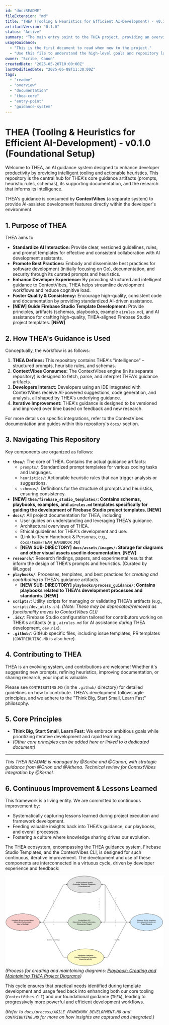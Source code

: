 ```yaml
---
id: "doc:README"
fileExtension: "md"
title: "THEA (Tooling & Heuristics for Efficient AI-Development) - v0.1.0"
artifactVersion: "0.1.0"
status: "Active"
summary: "The main entry point to the THEA project, providing an overview of its purpose, structure, core principles, and how to contribute."
usageGuidance:
  - "This is the first document to read when new to the project."
  - "Use this file to understand the high-level goals and repository layout."
owner: "Scribe, Canon"
createdDate: "2025-05-20T10:00:00Z"
lastModifiedDate: "2025-06-08T11:30:00Z"
tags:
  - "readme"
  - "overview"
  - "documentation"
  - "thea-core"
  - "entry-point"
  - "guidance-system"
---
```

# THEA (Tooling & Heuristics for Efficient AI-Development) - v0.1.0 (Foundational Setup)

Welcome to THEA, an AI guidance system designed to enhance developer productivity by providing intelligent tooling and actionable heuristics. This repository is the central hub for THEA's core guidance artifacts (prompts, heuristic rules, schemas), its supporting documentation, and the research that informs its intelligence.

THEA's guidance is consumed by **ContextVibes** (a separate system) to provide AI-assisted development features directly within the developer's environment.

## 1. Purpose of THEA

THEA aims to:

* **Standardize AI Interaction:** Provide clear, versioned guidelines, rules, and prompt templates for effective and consistent collaboration with AI development assistants.
* **Promote Best Practices:** Embody and disseminate best practices for software development (initially focusing on Go), documentation, and security through its curated prompts and heuristics.
* **Enhance Developer Experience:** By providing structured and intelligent guidance to ContextVibes, THEA helps streamline development workflows and reduce cognitive load.
* **Foster Quality & Consistency:** Encourage high-quality, consistent code and documentation by providing standardized AI-driven assistance.
* **[NEW] Guide Firebase Studio Template Development:** Provide principles, artifacts (schemas, playbooks, example `airules.md`), and AI assistance for crafting high-quality, THEA-aligned Firebase Studio project templates. **[NEW]**

## 2. How THEA's Guidance is Used

Conceptually, the workflow is as follows:

1. **THEA Defines:** This repository contains THEA's "intelligence" – structured prompts, heuristic rules, and schemas.
2. **ContextVibes Consumes:** The ContextVibes engine (in its separate repository) is designed to fetch, parse, and interpret THEA's guidance artifacts.
3. **Developers Interact:** Developers using an IDE integrated with ContextVibes receive AI-powered suggestions, code generation, and analysis, all shaped by THEA's underlying guidance.
4. **Iterative Improvement:** THEA's guidance is designed to be versioned and improved over time based on feedback and new research.

For more details on specific integrations, refer to the ContextVibes documentation and guides within this repository's `docs/` section.

## 3. Navigating This Repository

Key components are organized as follows:

* **`thea/`**: The core of THEA. Contains the actual guidance artifacts:
  * `prompts/`: Standardized prompt templates for various coding tasks and languages.
  * `heuristics/`: Actionable heuristic rules that can trigger analysis or suggestions.
  * `schemas/`: Definitions for the structure of prompts and heuristics, ensuring consistency.
* **[NEW] `thea/firebase_studio_templates/`: Contains schemas, playbooks, examples, and `airules.md` templates specifically for guiding the development of Firebase Studio project templates. [NEW]**
* **`docs/`**: All project documentation for THEA, including:
  * User guides on understanding and leveraging THEA's guidance.
  * Architectural overviews of THEA.
  * Ethical guidelines for THEA's development and use.
  * (Link to Team Handbook & Personas, e.g., `docs/team/TEAM_HANDBOOK.MD`)
  * **[NEW SUB-DIRECTORY] `docs/assets/images/`: Storage for diagrams and other visual assets used in documentation. [NEW]**
* **`research/`**: Research findings, papers, and experimental results that inform the design of THEA's prompts and heuristics. (Curated by @Logos)
* **`playbooks/`**: Processes, templates, and best practices for *creating and contributing to* THEA's guidance artifacts.
  * **[NEW SUB-DIRECTORY] `playbooks/process_guidance/`: Contains playbooks related to THEA's development processes and standards. [NEW]**
* **`scripts/`**: Utility scripts for managing or validating THEA's artifacts (e.g., `scripts/dev_utils.sh`). *(Note: These may be deprecated/removed as functionality moves to ContextVibes CLI)*
* **`.idx/`**: Firebase Studio configuration tailored for contributors working on THEA's artifacts (e.g., `airules.md` for AI assistance *during* THEA development, `dev.nix`).
* **`.github/`**: GitHub specific files, including issue templates, PR templates (`CONTRIBUTING.MD` is also here).

## 4. Contributing to THEA

THEA is an evolving system, and contributions are welcome! Whether it's suggesting new prompts, refining heuristics, improving documentation, or sharing research, your input is valuable.

Please see `CONTRIBUTING.MD` (in the `.github/` directory) for detailed guidelines on how to contribute. THEA's development follows agile principles, and we adhere to the "Think Big, Start Small, Learn Fast" philosophy.

## 5. Core Principles

* **Think Big, Start Small, Learn Fast:** We embrace ambitious goals while prioritizing iterative development and rapid learning.
* *(Other core principles can be added here or linked to a dedicated document)*

---
*This THEA README is managed by @Scribe and @Canon, with strategic guidance from @Orion and @Athena. Technical review for ContextVibes integration by @Kernel.*

## 6. Continuous Improvement & Lessons Learned

This framework is a living entity. We are committed to continuous improvement by:

* Systematically capturing lessons learned during project execution and framework development.
* Feeding valuable insights back into THEA's guidance, our playbooks, and overall processes.
* Fostering a culture where knowledge sharing drives our evolution.

The THEA ecosystem, encompassing the THEA guidance system, Firebase Studio Templates, and the ContextVibes CLI, is designed for such continuous, iterative improvement. The development and use of these components are interconnected in a virtuous cycle, driven by developer experience and feedback:

![THEA Continuous Improvement Cycle](docs/assets/images/thea_continuous_improvement_cycle.svg) 
*(Process for creating and maintaining diagrams: [Playbook: Creating and Maintaining THEA Project Diagrams](playbooks/process_guidance/managing_thea_diagrams.md))*

This cycle ensures that practical needs identified during template development and usage feed back into enhancing both our core tooling (`ContextVibes CLI`) and our foundational guidance (`THEA`), leading to progressively more powerful and efficient development workflows.

*(Refer to `docs/process/AGILE_FRAMEWORK_DEVELOPMENT.MD` and `CONTRIBUTING.MD` for more on how insights are captured and integrated.)*
